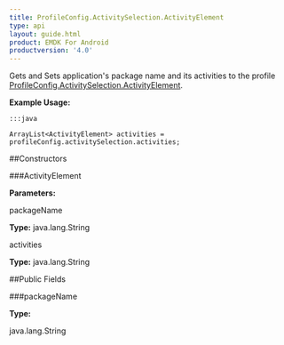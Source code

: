 ```yaml
---
title: ProfileConfig.ActivitySelection.ActivityElement
type: api
layout: guide.html
product: EMDK For Android
productversion: '4.0'
---
```



Gets and Sets application's package name and its activities to the profile [ ProfileConfig.ActivitySelection.ActivityElement](../ProfileConfig-ActivitySelection-ActivityElement).
 
 

**Example Usage:**
	
	:::java
	
	ArrayList<ActivityElement> activities = profileConfig.activitySelection.activities;
	


##Constructors

###ActivityElement



**Parameters:**

packageName



**Type:** java.lang.String

activities



**Type:** java.lang.String

##Public Fields

###packageName



**Type:**

java.lang.String












